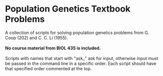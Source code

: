 # Population Genetics Textbook Problems
A collection of scripts for solving population genetics problems from G. Coop (202) and C. C. Li (1955).<br><br>
<b>No course material from BIOL 435 is included.</b><br><br>
Scripts with names that start with "ask_" ask for input, otherwise input must be passed in the command line in a specific order. Each script should have that specified order commented at the top.
